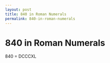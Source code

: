 ```yaml
---
layout: post
title: 840 in Roman Numerals
permalink: 840-in-roman-numerals
---
```


# 840 in Roman Numerals

840 = DCCCXL
